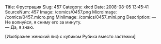 Title: Фрустрация 
Slug: 457 
Category: xkcd 
Date: 2008-08-05 13:45:41 
SourceNum: 457 
Image: /comics/0457.png 
MicroImage: /comics/0457_micro.png 
MiniImage: /comics/0457_mini.png 
Description: — Не волнуйся, я сниму его за минуту.<br />— Да, я знаю. 

[Изображен женский лиф с кубиком Рубика вместо застежки]